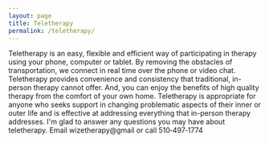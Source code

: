 ```yaml
---
layout: page
title: Teletherapy
permalink: /teletherapy/
---
```

<p class="text-justify">
Teletherapy is an easy, flexible and efficient way of participating in therapy using your phone, computer or tablet.  By removing the obstacles of transportation, we connect in real time over the phone or video chat.  Teletherapy provides convenience and consistency that traditional, in-person therapy cannot offer.  And, you can enjoy the benefits of high quality therapy from the comfort of your own home. Teletherapy is appropriate for anyone who seeks support in changing problematic aspects of their inner or outer life and is effective at addressing everything that in-person therapy addresses. I'm glad to answer any questions you may have about teletherapy.  Email wizetherapy@gmail or call 510&#8209;497&#8209;1774
</p>
